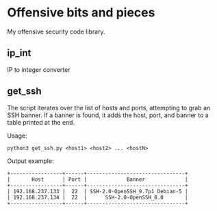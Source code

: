 # Offensive bits and pieces 
My offensive security code library.  


## ip_int
IP to integer converter 

## get_ssh
The script iterates over the list of hosts and ports, attempting to grab an SSH banner. If a banner is found, it adds the host, port, and banner to a table printed at the end.


Usage:
```
python3 get_ssh.py <host1> <host2> ... <hostN>
```

Output example:
```
+-----------------+------+--------------------------------+
|       Host      | Port |             Banner             |
+-----------------+------+--------------------------------+
| 192.168.237.133 |  22  | SSH-2.0-OpenSSH_9.7p1 Debian-5 |
| 192.168.237.134 |  22  |      SSH-2.0-OpenSSH_8.0       |
+-----------------+------+--------------------------------+
```
